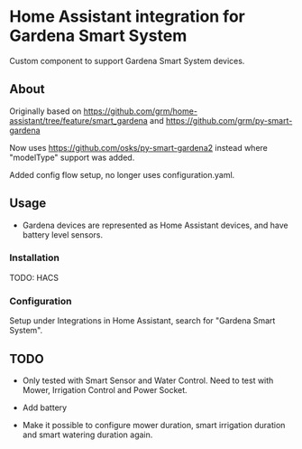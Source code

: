 # Home Assistant integration for Gardena Smart System

Custom component to support Gardena Smart System devices.

## About

Originally based on
https://github.com/grm/home-assistant/tree/feature/smart_gardena and
https://github.com/grm/py-smart-gardena

Now uses https://github.com/osks/py-smart-gardena2 instead where
"modelType" support was added.

Added config flow setup, no longer uses configuration.yaml.


## Usage

* Gardena devices are represented as Home Assistant devices, and have
  battery level sensors.

### Installation

TODO: HACS


### Configuration

Setup under Integrations in Home Assistant, search for "Gardena Smart
System".


## TODO

* Only tested with Smart Sensor and Water Control. Need to test with
  Mower, Irrigation Control and Power Socket.

* Add battery

* Make it possible to configure mower duration, smart irrigation
  duration and smart watering duration again.
